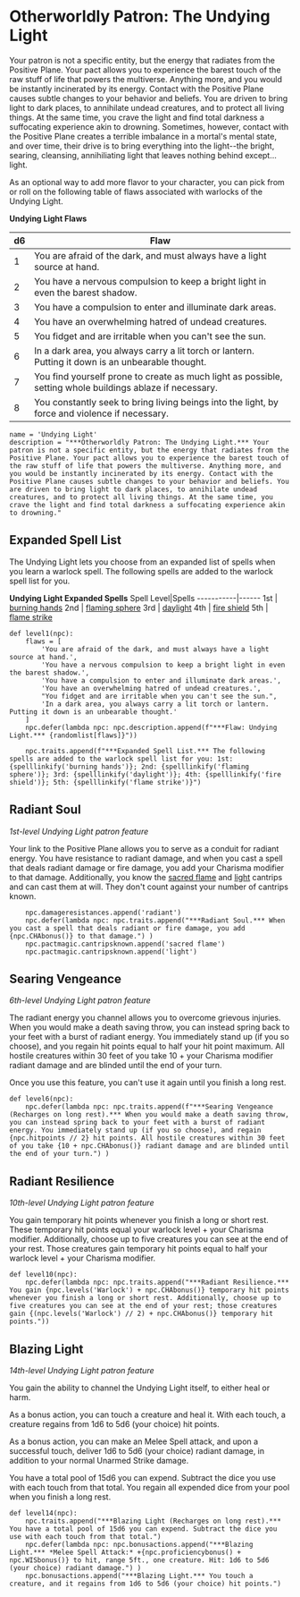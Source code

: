 # Otherworldly Patron: The Undying Light
Your patron is not a specific entity, but the energy that radiates from the Positive Plane. Your pact allows you to experience the barest touch of the raw stuff of life that powers the multiverse. Anything more, and you would be instantly incinerated by its energy. Contact with the Positive Plane causes subtle changes to your behavior and beliefs. You are driven to bring light to dark places, to annihilate undead creatures, and to protect all living things. At the same time, you crave the light and find total darkness a suffocating experience akin to drowning. Sometimes, however, contact with the Positive Plane creates a terrible imbalance in a mortal's mental state, and over time, their drive is to bring everything into the light--the bright, searing, cleansing, annihiliating light that leaves nothing behind except... light.

As an optional way to add more flavor to your character, you can pick from or roll on the following table of flaws associated with warlocks of the Undying Light.

**Undying Light Flaws**

d6| Flaw
--| ----
1 | You are afraid of the dark, and must always have a light source at hand.
2 | You have a nervous compulsion to keep a bright light in even the barest shadow.
3 | You have a compulsion to enter and illuminate dark areas.
4 | You have an overwhelming hatred of undead creatures.
5 | You fidget and are irritable when you can't see the sun.
6 | In a dark area, you always carry a lit torch or lantern. Putting it down is an unbearable thought.
7 | You find yourself prone to create as much light as possible, setting whole buildings ablaze if necessary.
8 | You constantly seek to bring living beings into the light, by force and violence if necessary.

```
name = 'Undying Light'
description = "***Otherworldly Patron: The Undying Light.*** Your patron is not a specific entity, but the energy that radiates from the Positive Plane. Your pact allows you to experience the barest touch of the raw stuff of life that powers the multiverse. Anything more, and you would be instantly incinerated by its energy. Contact with the Positive Plane causes subtle changes to your behavior and beliefs. You are driven to bring light to dark places, to annihilate undead creatures, and to protect all living things. At the same time, you crave the light and find total darkness a suffocating experience akin to drowning."
```

## Expanded Spell List
The Undying Light lets you choose from an expanded list of spells when you learn a warlock spell. The following spells are added to the warlock spell list for you.

**Undying Light Expanded Spells** 
Spell Level|Spells
-----------|------
1st | [burning hands](../../Magic/Spells/burning-hands.md)
2nd | [flaming sphere](../../Magic/Spells/flaming-sphere.md)
3rd | [daylight](../../Magic/Spells/daylight.md)
4th | [fire shield](../../Magic/Spells/fire-shield.md)
5th | [flame strike](../../Magic/Spells/flame-strike.md)

```
def level1(npc):
    flaws = [
        'You are afraid of the dark, and must always have a light source at hand.',
        'You have a nervous compulsion to keep a bright light in even the barest shadow.',
        'You have a compulsion to enter and illuminate dark areas.',
        'You have an overwhelming hatred of undead creatures.',
        "You fidget and are irritable when you can't see the sun.",
        'In a dark area, you always carry a lit torch or lantern. Putting it down is an unbearable thought.'
    ]
    npc.defer(lambda npc: npc.description.append(f"***Flaw: Undying Light.*** {randomlist[flaws]}"))

    npc.traits.append(f"***Expanded Spell List.*** The following spells are added to the warlock spell list for you: 1st: {spelllinkify('burning hands')}; 2nd: {spelllinkify('flaming sphere')}; 3rd: {spelllinkify('daylight')}; 4th: {spelllinkify('fire shield')}; 5th: {spelllinkify('flame strike')}")
```


## Radiant Soul
*1st-level Undying Light patron feature*

Your link to the Positive Plane allows you to serve as a conduit for radiant energy. You have resistance to radiant damage, and when you cast a spell that deals radiant damage or fire damage, you add your Charisma modifier to that damage. Additionally, you know the [sacred flame](../../Magic/Spells/sacred-flame.md) and [light](../../Magic/Spells/light.md) cantrips and can cast them at will. They don't count against your number of cantrips known.

```
    npc.damageresistances.append('radiant')
    npc.defer(lambda npc: npc.traits.append("***Radiant Soul.*** When you cast a spell that deals radiant or fire damage, you add {npc.CHAbonus()} to that damage.") )
    npc.pactmagic.cantripsknown.append('sacred flame')
    npc.pactmagic.cantripsknown.append('light')
```

## Searing Vengeance
*6th-level Undying Light patron feature*

The radiant energy you channel allows you to overcome grievous injuries. When you would make a death saving throw, you can instead spring back to your feet with a burst of radiant energy. You immediately stand up (if you so choose), and you regain hit points equal to half your hit point maximum. All hostile creatures within 30 feet of you take 10 + your Charisma modifier radiant damage and are blinded until the end of your turn.

Once you use this feature, you can't use it again until you finish a long rest.

```
def level6(npc):
    npc.defer(lambda npc: npc.traits.append(f"***Searing Vengeance (Recharges on long rest).*** When you would make a death saving throw, you can instead spring back to your feet with a burst of radiant energy. You immediately stand up (if you so choose), and regain {npc.hitpoints // 2} hit points. All hostile creatures within 30 feet of you take {10 + npc.CHAbonus()} radiant damage and are blinded until the end of your turn.") )
```

## Radiant Resilience
*10th-level Undying Light patron feature*

You gain temporary hit points whenever you finish a long or short rest. These temporary hit points equal your warlock level + your Charisma modifier. Additionally, choose up to five creatures you can see at the end of your rest. Those creatures gain temporary hit points equal to half your warlock level + your Charisma modifier.

```
def level10(npc):
    npc.defer(lambda npc: npc.traits.append("***Radiant Resilience.*** You gain {npc.levels('Warlock') + npc.CHAbonus()} temporary hit points whenever you finish a long or short rest. Additionally, choose up to five creatures you can see at the end of your rest; those creatures gain {(npc.levels('Warlock') // 2) + npc.CHAbonus()} temporary hit points."))
```

## Blazing Light
*14th-level Undying Light patron feature*

You gain the ability to channel the Undying Light itself, to either heal or harm. 

As a bonus action, you can touch a creature and heal it. With each touch, a creature regains from 1d6 to 5d6 (your choice) hit points.

As a bonus action, you can make an Melee Spell attack, and upon a successful touch, deliver 1d6 to 5d6 (your choice) radiant damage, in addition to your normal Unarmed Strike damage.

You have a total pool of 15d6 you can expend. Subtract the dice you use with each touch from that total. You regain all expended dice from your pool when you finish a long rest.

```
def level14(npc):
    npc.traits.append("***Blazing Light (Recharges on long rest).*** You have a total pool of 15d6 you can expend. Subtract the dice you use with each touch from that total.")
    npc.defer(lambda npc: npc.bonusactions.append("***Blazing Light.*** *Melee Spell Attack:* +{npc.proficiencybonus() + npc.WISbonus()} to hit, range 5ft., one creature. Hit: 1d6 to 5d6 (your choice) radiant damage.") )
    npc.bonusactions.append("***Blazing Light.*** You touch a creature, and it regains from 1d6 to 5d6 (your choice) hit points.")
```
